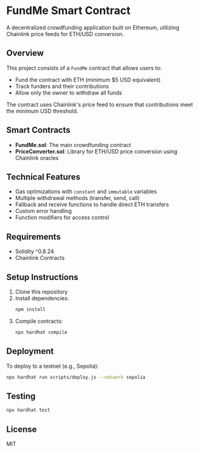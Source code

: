 # FundMe Smart Contract

A decentralized crowdfunding application built on Ethereum, utilizing Chainlink price feeds for ETH/USD conversion.

## Overview

This project consists of a `FundMe` contract that allows users to:
- Fund the contract with ETH (minimum $5 USD equivalent)
- Track funders and their contributions
- Allow only the owner to withdraw all funds

The contract uses Chainlink's price feed to ensure that contributions meet the minimum USD threshold.

## Smart Contracts

- **FundMe.sol**: The main crowdfunding contract
- **PriceConverter.sol**: Library for ETH/USD price conversion using Chainlink oracles

## Technical Features

- Gas optimizations with `constant` and `immutable` variables
- Multiple withdrawal methods (transfer, send, call)
- Fallback and receive functions to handle direct ETH transfers
- Custom error handling
- Function modifiers for access control

## Requirements

- Solidity ^0.8.24
- Chainlink Contracts

## Setup Instructions

1. Clone this repository
2. Install dependencies:
   ```bash
   npm install
   ```
3. Compile contracts:
   ```bash
   npx hardhat compile
   ```

## Deployment

To deploy to a testnet (e.g., Sepolia):

```bash
npx hardhat run scripts/deploy.js --network sepolia
```

## Testing

```bash
npx hardhat test
```

## License

MIT
